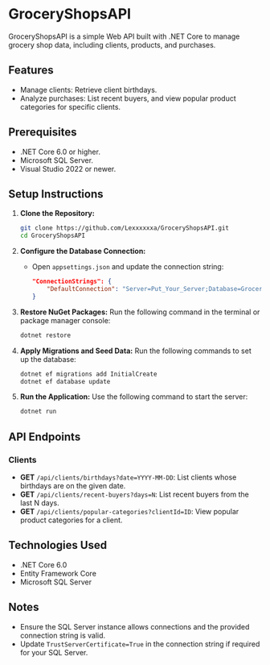 # GroceryShopsAPI

GroceryShopsAPI is a simple Web API built with .NET Core to manage grocery shop data, including clients, products, and purchases.

## Features

- Manage clients: Retrieve client birthdays.
- Analyze purchases: List recent buyers, and view popular product categories for specific clients.

## Prerequisites

- .NET Core 6.0 or higher.
- Microsoft SQL Server.
- Visual Studio 2022 or newer.

## Setup Instructions

1. **Clone the Repository:**

   ```bash
   git clone https://github.com/Lexxxxxxa/GroceryShopsAPI.git
   cd GroceryShopsAPI
   ```

2. **Configure the Database Connection:**

   - Open `appsettings.json` and update the connection string:
     ```json
     "ConnectionStrings": {
         "DefaultConnection": "Server=Put_Your_Server;Database=GroceryShopDB;Trusted_Connection=True;TrustServerCertificate=True"
     }
     ```

3. **Restore NuGet Packages:**
   Run the following command in the terminal or package manager console:

   ```bash
   dotnet restore
   ```

4. **Apply Migrations and Seed Data:**
   Run the following commands to set up the database:

   ```bash
   dotnet ef migrations add InitialCreate
   dotnet ef database update
   ```

5. **Run the Application:**
   Use the following command to start the server:

   ```bash
   dotnet run
   ```

## API Endpoints

### Clients

- **GET** `/api/clients/birthdays?date=YYYY-MM-DD`: List clients whose birthdays are on the given date.
- **GET** `/api/clients/recent-buyers?days=N`: List recent buyers from the last N days.
- **GET** `/api/clients/popular-categories?clientId=ID`: View popular product categories for a client.

## Technologies Used

- .NET Core 6.0
- Entity Framework Core
- Microsoft SQL Server

## Notes

- Ensure the SQL Server instance allows connections and the provided connection string is valid.
- Update `TrustServerCertificate=True` in the connection string if required for your SQL Server.

